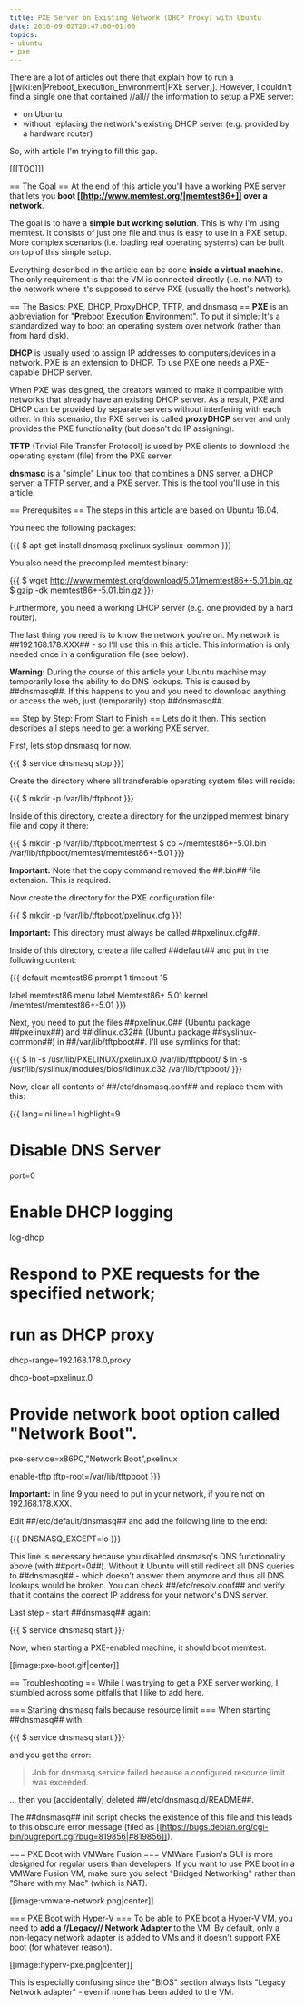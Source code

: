 ```yaml
---
title: PXE Server on Existing Network (DHCP Proxy) with Ubuntu
date: 2016-09-02T20:47:00+01:00
topics:
- ubuntu
- pxe
---
```


There are a lot of articles out there that explain how to run a [[wiki:en|Preboot_Execution_Environment|PXE server]]. However, I couldn't find a single one that contained //all// the information to setup a PXE server:
* on Ubuntu
* without replacing the network's existing DHCP server (e.g. provided by a hardware router)

So, with article I'm trying to fill this gap.

[[[TOC]]]

== The Goal ==
At the end of this article you'll have a working PXE server that lets you **boot [[http://www.memtest.org/|memtest86+]] over a network**.

The goal is to have a **simple but working solution**. This is why I'm using memtest. It consists of just one file and thus is easy to use in a PXE setup. More complex scenarios (i.e. loading real operating systems) can be built on top of this simple setup.

Everything described in the article can be done **inside a virtual machine**. The only requirement is that the VM is connected directly (i.e. no NAT) to the network where it's supposed to serve PXE (usually the host's network).

== The Basics: PXE, DHCP, ProxyDHCP, TFTP, and dnsmasq ==
**PXE** is an abbreviation for "**P**reboot E**x**ecution **E**nvironment". To put it simple: It's a standardized way to boot an operating system over network (rather than from hard disk).

**DHCP** is usually used to assign IP addresses to computers/devices in a network. PXE is an extension to DHCP. To use PXE one needs a PXE-capable DHCP server.

When PXE was designed, the creators wanted to make it compatible with networks that already have an existing DHCP server. As a result, PXE and DHCP can be provided by separate servers without interfering with each other. In this scenario, the PXE server is called **proxyDHCP** server and only provides the PXE functionality (but doesn't do IP assigning).

**TFTP** (Trivial File Transfer Protocol) is used by PXE clients to download the operating system (file) from the PXE server.

**dnsmasq** is a "simple" Linux tool that combines a DNS server, a DHCP server, a TFTP server, and a PXE server. This is the tool you'll use in this article.

== Prerequisites ==
The steps in this article are based on Ubuntu 16.04.

You need the following packages:

{{{
$ apt-get install dnsmasq pxelinux syslinux-common
}}}

You also need the precompiled memtest binary:

{{{
$ wget http://www.memtest.org/download/5.01/memtest86+-5.01.bin.gz
$ gzip -dk memtest86+-5.01.bin.gz
}}}

Furthermore, you need a working DHCP server (e.g. one provided by a hard router).

The last thing you need is to know the network you're on. My network is ##192.168.178.XXX## - so I'll use this in this article. This information is only needed once in a configuration file (see below).

**Warning:** During the course of this article your Ubuntu machine may temporarily lose the ability to do DNS lookups. This is caused by ##dnsmasq##. If this happens to you and you need to download anything or access the web, just (temporarily) stop ##dnsmasq##.

== Step by Step: From Start to Finish ==
Lets do it then. This section describes all steps need to get a working PXE server.

First, lets stop dnsmasq for now.

{{{
$ service dnsmasq stop
}}}

Create the directory where all transferable operating system files will reside:

{{{
$ mkdir -p /var/lib/tftpboot
}}}

Inside of this directory, create a directory for the unzipped memtest binary file and copy it there:

{{{
$ mkdir -p /var/lib/tftpboot/memtest
$ cp ~/memtest86+-5.01.bin /var/lib/tftpboot/memtest/memtest86+-5.01
}}}

**Important:** Note that the copy command removed the ##.bin## file extension. This is required.

Now create the directory for the PXE configuration file:

{{{
$ mkdir -p /var/lib/tftpboot/pxelinux.cfg
}}}

**Important:** This directory must always be called ##pxelinux.cfg##.

Inside of this directory, create a file called ##default## and put in the following content:

{{{
default memtest86
prompt 1
timeout 15

label memtest86
  menu label Memtest86+ 5.01
  kernel /memtest/memtest86+-5.01
}}}

Next, you need to put the files ##pxelinux.0## (Ubuntu package ##pxelinux##) and ##ldlinux.c32## (Ubuntu package ##syslinux-common##) in ##/var/lib/tftpboot##. I'll use symlinks for that:

{{{
$ ln -s /usr/lib/PXELINUX/pxelinux.0 /var/lib/tftpboot/
$ ln -s /usr/lib/syslinux/modules/bios/ldlinux.c32 /var/lib/tftpboot/
}}}

Now, clear all contents of ##/etc/dnsmasq.conf## and replace them with this:

{{{ lang=ini line=1 highlight=9
# Disable DNS Server
port=0

# Enable DHCP logging
log-dhcp

# Respond to PXE requests for the specified network;
# run as DHCP proxy
dhcp-range=192.168.178.0,proxy

dhcp-boot=pxelinux.0

# Provide network boot option called "Network Boot".
pxe-service=x86PC,"Network Boot",pxelinux

enable-tftp
tftp-root=/var/lib/tftpboot
}}}

**Important:** In line 9 you need to put in your network, if you're not on 192.168.178.XXX.

Edit ##/etc/default/dnsmasq## and add the following line to the end:

{{{
DNSMASQ_EXCEPT=lo
}}}

This line is necessary because you disabled dnsmasq's DNS functionality above (with ##port=0##). Without it Ubuntu will still redirect all DNS queries to ##dnsmasq## - which doesn't answer them anymore and thus all DNS lookups would be broken. You can check ##/etc/resolv.conf## and verify that it contains the correct IP address for your network's DNS server.

Last step - start ##dnsmasq## again:

{{{
$ service dnsmasq start
}}}

Now, when starting a PXE-enabled machine, it should boot memtest.

[[image:pxe-boot.gif|center]]

== Troubleshooting ==
While I was trying to get a PXE server working, I stumbled across some pitfalls that I like to add here.

=== Starting dnsmasq fails because resource limit ===
When starting ##dnsmasq## with:

{{{
$ service dnsmasq start
}}}

and you get the error:

>Job for dnsmasq.service failed because a configured resource limit was exceeded.

... then you (accidentally) deleted ##/etc/dnsmasq.d/README##.

The ##dnsmasq## init script checks the existence of this file and this leads to this obscure error message (filed as [[https://bugs.debian.org/cgi-bin/bugreport.cgi?bug=819856|#819856]]).

=== PXE Boot with VMWare Fusion ===
VMWare Fusion's GUI is more designed for regular users than developers. If you want to use PXE boot in a VMWare Fusion VM, make sure you select "Bridged Networking" rather than "Share with my Mac" (which is NAT).

[[image:vmware-network.png|center]]

=== PXE Boot with Hyper-V ===
To be able to PXE boot a Hyper-V VM, you need to **add a //Legacy// Network Adapter** to the VM. By default, only a non-legacy network adapter is added to VMs and it doesn't support PXE boot (for whatever reason).

[[image:hyperv-pxe.png|center]]

This is especially confusing since the "BIOS" section always lists "Legacy Network adapter" - even if none has been added to the VM.
